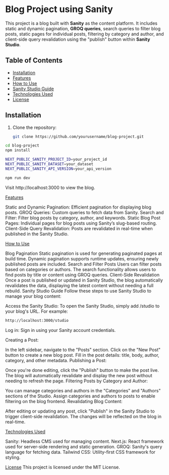 # Blog Project using Sanity

This project is a blog built with **Sanity** as the content platform. It includes static and dynamic pagination, **GROQ queries**, search queries to filter blog posts, static pages for individual posts, filtering by category and author, and client-side query revalidation using the "publish" button within **Sanity Studio**.

## Table of Contents

- [Installation](#installation)
- [Features](#features)
- [How to Use](#how-to-use)
- [Sanity Studio Guide](#sanity-studio-guide)
- [Technologies Used](#technologies-used)
- [License](#license)

## Installation

1. Clone the repository:

   ```bash
   git clone https://github.com/yourusername/blog-project.git
   ```

```bash
cd blog-project
npm install
```

```bash
NEXT_PUBLIC_SANITY_PROJECT_ID=your_project_id
NEXT_PUBLIC_SANITY_DATASET=your_dataset
NEXT_PUBLIC_SANITY_API_VERSION=your_api_version
```

```bash
npm run dev
```

Visit http://localhost:3000 to view the blog.

[Features](#features)

Static and Dynamic Pagination: Efficient pagination for displaying blog posts.
GROQ Queries: Custom queries to fetch data from Sanity.
Search and Filter: Filter blog posts by category, author, and keywords.
Static Blog Post Pages: Individual pages for blog posts using Sanity’s slug-based routing.
Client-Side Query Revalidation: Posts are revalidated in real-time when published in the Sanity Studio.

[How to Use](#how-to-use)

Blog Pagination
Static pagination is used for generating paginated pages at build time.
Dynamic pagination supports runtime updates, ensuring newly published posts are included.
Search and Filter Posts
Users can filter posts based on categories or authors.
The search functionality allows users to find posts by title or content using GROQ queries.
Client-Side Revalidation
Once a post is published or updated in Sanity Studio, the blog automatically revalidates the data, displaying the latest content without needing a full rebuild.
Sanity Studio Guide
Follow these steps to use Sanity Studio to manage your blog content:

Access the Sanity Studio:
To open the Sanity Studio, simply add /studio to your blog's URL. For example:

```bash
http://localhost:3000/studio
```

Log in:
Sign in using your Sanity account credentials.

Creating a Post:

In the left sidebar, navigate to the "Posts" section.
Click on the "New Post" button to create a new blog post.
Fill in the post details: title, body, author, category, and other metadata.
Publishing a Post:

Once you're done editing, click the "Publish" button to make the post live.
The blog will automatically revalidate and display the new post without needing to refresh the page.
Filtering Posts by Category and Author:

You can manage categories and authors in the "Categories" and "Authors" sections of the Studio.
Assign categories and authors to posts to enable filtering on the blog frontend.
Revalidating Blog Content:

After editing or updating any post, click "Publish" in the Sanity Studio to trigger client-side revalidation.
The changes will be reflected on the blog in real-time.

[Technologies Used](#technologies-used)

Sanity: Headless CMS used for managing content.
Next.js: React framework used for server-side rendering and static generation.
GROQ: Sanity's query language for fetching data.
Tailwind CSS: Utility-first CSS framework for styling.

[License](#license)
This project is licensed under the MIT License.
